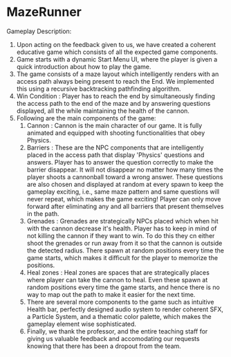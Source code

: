 # MazeRunner

Gameplay Description:
1. Upon acting on the feedback given to us, we have created a coherent educative game which consists of all the expected game components.
2. Game starts with a dynamic Start Menu UI, where the player is given a quick introduction about how to play the game.
3. The game consists of a maze layout which intelligently renders with an access path always being present to reach the End. We implemented this using a recursive backtracking pathfinding algorithm.
4. Win Condition : Player has to reach the end by simultaneously finding the access path to the end of the maze and by answering questions displayed, all the while maintaining the health of the cannon.
4. Following are the main components of the game:
    1. Cannon : Cannon is the main character of our game. It is fully animated and equipped with shooting functionalities that obey Physics.
    2. Barriers : These are the NPC components that are intelligently placed in the access path that display 'Physics' questions and answers. Player has to answer the question correctly to make the barrier disappear. It will not disappear no matter how many times the player shoots a cannonball toward a wrong answer. These questions are also chosen and displayed at random at every spawn to keep the gameplay exciting, i.e., same maze pattern and same questions will never repeat, which makes the game exciting! Player can only move forward after eliminating any and all barriers that present themselves in the path.
    3. Grenades : Grenades are strategically NPCs placed which when hit with the cannon decrease it's health. Player has to keep in mind of not killing the cannon if they want to win. To do this they cn either shoot the grenades or run away from it so that the cannon is outside the detected radius. There spawn at random positions every time the game starts, which makes it difficult for the player to memorize the positions.
    4. Heal zones : Heal zones are spaces that are strategically places where player can take the cannon to heal. Even these spawn at random positions every time the game starts, and hence there is no way to map out the path to make it easier for the next time.
    5. There are several more components to the game such as intuitive Health bar, perfectly designed audio system to render coherent SFX, a Particle System, and a thematic color palette, which makes the gameplay element wise sophisticated.
    6. Finally, we thank the professor, and the entire teaching staff for giving us valuable feedback and accomodating our requests knowing that there has been a dropout from the team.
